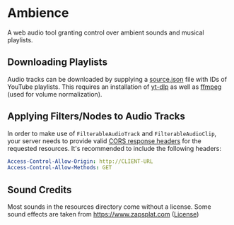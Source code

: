 # Ambience

A web audio tool granting control over ambient sounds and musical playlists.

## Downloading Playlists
Audio tracks can be downloaded by supplying a [source.json](https://github.com/doodlezucc/ambience/blob/master/resources/music/source.json) file with IDs of YouTube playlists. This requires an installation of [yt-dlp](https://github.com/yt-dlp/yt-dlp/wiki/Installation) as well as [ffmpeg](https://ffmpeg.org/download.html) (used for volume normalization).
## Applying Filters/Nodes to Audio Tracks

In order to make use of `FilterableAudioTrack` and `FilterableAudioClip`, your server needs to provide valid [CORS response headers](https://developer.mozilla.org/en-US/docs/Web/HTTP/CORS#functional_overview) for the requested resources. It's recommended to include the following headers:

```yaml
Access-Control-Allow-Origin: http://CLIENT-URL
Access-Control-Allow-Methods: GET
```

## Sound Credits

Most sounds in the resources directory come without a license.
Some sound effects are taken from https://www.zapsplat.com ([License](https://www.zapsplat.com/license-type/standard-license/))
